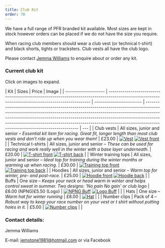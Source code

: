 ```yaml
---
title: Club Kit
order: 70
---
```


We have a full range of PFR branded kit available. Most sizes are kept in stock however orders can be placed if we do not have the size you require.

When racing club members should wear a club vest (or technical t-shirt) and black shorts, tights or tracksters. Club vests all have the club logo.

Please contact [Jemma Williams](mailto:jemstone1981@hotmail.com) to enquire about or order any kit.

### Current club kit

Click on images to expand.

| Kit                  | Sizes                                                                                                                                               | Price                    | Image                                                                                                                                                                                                                                                                                                                                                                |
| -------------------- | --------------------------------------------------------------------------------------------------------------------------------------------------- | ------------------------ | -------------------------------------------------------------------------------------------------------------------------------------------------------------------------------------------------------------------------------------------------------------------------------------------------------------------------------------------------------------------- | --- |
| Club vests           | All sizes, junior and senior – _Essential kit item for racing. Great fit, longer length than most club vests and don’t ride up when you wear them!_ | £23.00                   | [![Vest](https://pfrac.chrishodgson.co.uk/static/uploads/PFRAC-new-vest-Dan.jpg)](https://pfrac.chrishodgson.co.uk/static/uploads/PFRAC-new-vest-Dan.jpg) [![Vest front](https://pfrac.chrishodgson.co.uk/static/uploads/PFRAC-new-vest-front.jpg)](https://pfrac.chrishodgson.co.uk/static/uploads/PFRAC-new-vest-front.jpg)                                        |
| Technical t-shirts   | All sizes, junior and senior – _These can be used for racing and work really well in the winter with a base layer underneath._                      | £20.00                   | [![T-shirt front](https://pfrac.chrishodgson.co.uk/static/uploads/PFRAC-t-shirt-front.jpg)](https://pfrac.chrishodgson.co.uk/static/uploads/PFRAC-t-shirt-front.jpg) [![T-shirt back](https://pfrac.chrishodgson.co.uk/static/uploads/PFRAC-t-shirt-back.jpg)](https://pfrac.chrishodgson.co.uk/static/uploads/PFRAC-t-shirt-back.jpg)                               |
| Winter training tops | All sizes, junior and senior – _Ideal top for training during the winter months or warming up when racing._                                         | £30.00                   | [![Training top front](https://pfrac.chrishodgson.co.uk/static/uploads/PFRAC-training-top-front.jpg)](https://pfrac.chrishodgson.co.uk/static/uploads/PFRAC-training-top-front.jpg) [![Training top back](https://pfrac.chrishodgson.co.uk/static/uploads/PFRAC-training-top-back.jpg)](https://pfrac.chrishodgson.co.uk/static/uploads/PFRAC-training-top-back.jpg) |
| Hoodies              | All sizes, junior and senior – _Warm top for winter, pre- and post-race._                                                                           | £25.00                   | [![Hoodie front](https://pfrac.chrishodgson.co.uk/static/uploads/PFRAC-hoodie-front.jpg)](https://pfrac.chrishodgson.co.uk/static/uploads/PFRAC-hoodie-front.jpg) [![Hoodie back](https://pfrac.chrishodgson.co.uk/static/uploads/PFRAC-hoodie-back.jpg)](https://pfrac.chrishodgson.co.uk/static/uploads/PFRAC-hoodie-back.jpg)                                     |
| Buffs                | One size – _Keeps your neck or head warm in winter and helps control sweat in summer. Two designs: 'No pain No gain' or club logo_                  | £6.00 (NPNG)£5.50 (Logo) | [![NPNG Buff](https://pfrac.chrishodgson.co.uk/static/uploads/buff1.jpg)](https://pfrac.chrishodgson.co.uk/static/uploads/buff1.jpg) [![Logo Buff](https://pfrac.chrishodgson.co.uk/static/uploads/buff2.jpg)](https://pfrac.chrishodgson.co.uk/static/uploads/buff2.jpg)                                                                                            |     |
| Hats                 | One size – _Warm hat for winter running_                                                                                                            | £8.00                    | [![Hat](https://pfrac.chrishodgson.co.uk/static/uploads/pfr-hat.jpg)](https://pfrac.chrishodgson.co.uk/static/uploads/pfr-hat.jpg)                                                                                                                                                                                                                                   |     |
| Number clips         | Pack of 4 – _Robust way to keep your race number on your vest or t shirt without putting holes in it._                                              | £5.00                    | [![Number clips](https://pfrac.chrishodgson.co.uk/static/uploads/pfrac-number-clips.jpg)](https://pfrac.chrishodgson.co.uk/static/uploads/pfrac-number-clips.jpg)                                                                                                                                                                                                    |     |

### Contact details:

Jemma Williams

E-mail: [jemstone1981@hotmail.com](mailto:jemstone1981@hotmail.com) or via Facebook
